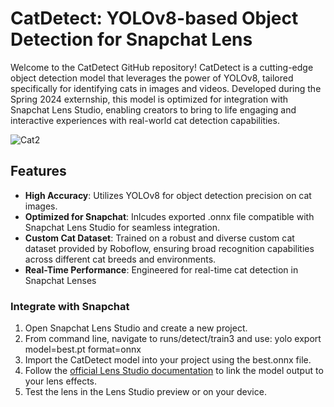 # CatDetect: YOLOv8-based Object Detection for Snapchat Lens

Welcome to the CatDetect GitHub repository! CatDetect is a cutting-edge object detection model that leverages the power of YOLOv8, tailored specifically for identifying cats in images and videos. Developed during the Spring 2024 externship, this model is optimized for integration with Snapchat Lens Studio, enabling creators to bring to life engaging and interactive experiences with real-world cat detection capabilities.

![Cat2](https://github.com/rilozos/CatDetect/assets/112525112/ec02f396-bf7d-414b-ac88-de97aa9e6f0d)

## Features

- **High Accuracy**: Utilizes YOLOv8 for object detection precision on cat images.
- **Optimized for Snapchat**: Inlcudes exported .onnx file compatible with Snapchat Lens Studio for seamless integration.
- **Custom Cat Dataset**: Trained on a robust and diverse custom cat dataset provided by Roboflow, ensuring broad recognition capabilities across different cat breeds and environments.
- **Real-Time Performance**: Engineered for real-time cat detection in Snapchat Lenses

### Integrate with Snapchat

1. Open Snapchat Lens Studio and create a new project.
2. From command line, navigate to runs/detect/train3 and use: yolo export model=best.pt format=onnx  
3. Import the CatDetect model into your project using the best.onnx file.
4. Follow the [official Lens Studio documentation]([https://lensstudio.snapchat.com/guides/](https://docs.snap.com/lens-studio/references/templates/ml/custom-segmentation#importing-your-model)) to link the model output to your lens effects.
5. Test the lens in the Lens Studio preview or on your device.
